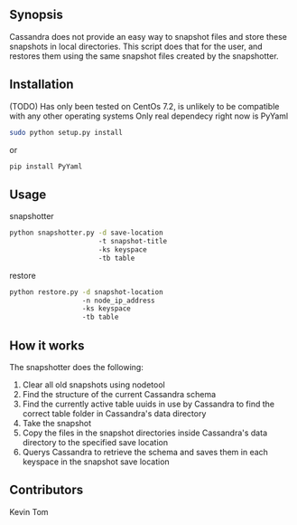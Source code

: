 ## Synopsis
Cassandra does not provide an easy way to snapshot files and store these snapshots in local directories. This script does that for the user, and restores them using the same snapshot files created by the snapshotter.

## Installation
(TODO)
Has only been tested on CentOs 7.2, is unlikely to be compatible with any other operating systems
Only real dependecy right now is PyYaml

```bash
sudo python setup.py install
```
or
```bash
pip install PyYaml
```


## Usage
snapshotter
``` bash
python snapshotter.py -d save-location
                      -t snapshot-title
                      -ks keyspace
                      -tb table
```
restore
``` bash
python restore.py -d snapshot-location
                  -n node_ip_address
                  -ks keyspace
                  -tb table
```

## How it works
The snapshotter does the following:
1. Clear all old snapshots using nodetool
2. Find the structure of the current Cassandra schema
3. Find the currently active table uuids in use by Cassandra to find the correct table folder in Cassandra's data directory
4. Take the snapshot
5. Copy the files in the snapshot directories inside Cassandra's data directory to the specified save location
6. Querys Cassandra to retrieve the schema and saves them in each keyspace in the snapshot save location

## Contributors
Kevin Tom

